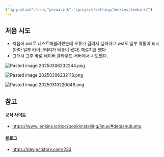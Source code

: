 ```yaml
---
{"dg-publish":true,"permalink":"/project/setting/Jenkins/Jenkins/"}
---
```




## 처음 시도
- 처음에 wsl로 테스트해볼려했는데 오류가 걸려서 실패하고 wsl도 일부 먹통이 되서(아마 일부 라이브러리가 먹통이 됐다) 재설치를 했다.
- 그래서 그후 바로 네이버 클라우드 서버에서 시도했다.

![Pasted image 20250306232244.png](/img/user/Image/Pasted%20image%2020250306232244.png)

![Pasted image 20250306232118.png](/img/user/Image/Pasted%20image%2020250306232118.png)


![Pasted image 20250310220048.png](/img/user/Image/Pasted%20image%2020250310220048.png)
## 참고
#### 공식 사이트
- https://www.jenkins.io/doc/book/installing/linux/#debianubuntu
#### 블로그
- https://devje.tistory.com/233